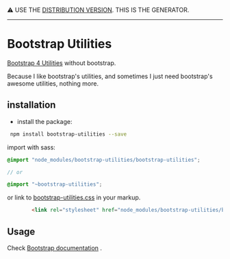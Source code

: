 :warning: USE THE [DISTRIBUTION VERSION](https://github.com/MohannadNaj/bootstrap-utilities-dist). THIS IS THE GENERATOR.

----------

# Bootstrap Utilities

[Bootstrap 4 Utilities](http://getbootstrap.com/docs/4.0/utilities/borders/) without bootstrap. 

Because I like bootstrap's utilities, and sometimes I just need bootstrap's awesome utilities, nothing more.

## installation

 - install the package:
 
``` sh
 npm install bootstrap-utilities --save
```

import with sass:
``` scss
@import "node_modules/bootstrap-utilities/bootstrap-utilities";

// or

@import "~bootstrap-utilities";

```
or link to [bootstrap-utilities.css](https://github.com/MohannadNaj/bootstrap-utilities-dist/blob/master/bootstrap-utilities.css) in your markup.
``` html
        <link rel="stylesheet" href="node_modules/bootstrap-utilities/bootstrap-utilities.css">
```

## Usage

Check [Bootstrap documentation](https://getbootstrap.com/docs/4.0/utilities/borders/) .